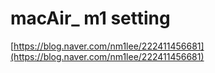 # macAir\_ m1 setting



[https://blog.naver.com/nm1lee/222411456681](https://blog.naver.com/nm1lee/222411456681)  
  


